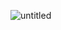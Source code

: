 ![untitled](https://cloud.githubusercontent.com/assets/17029783/14381408/08b86db6-fd3b-11e5-8b3f-d5d6add2714e.png)
